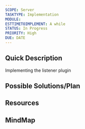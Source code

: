 ```yaml
---
SCOPE: Server
TASKTYPE: Implementation
MODULE: 
ESTTIMETOIMPLEMENT: A while
STATUS: In Progress
PRIORITY: High
DUE: DATE
---
```



## Quick Description
Implementing the listener plugin


## Possible Solutions/Plan


## Resources

## MindMap